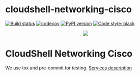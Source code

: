 # cloudshell-networking-cisco
[![Build status](https://travis-ci.org/QualiSystems/cloudshell-networking-cisco.svg?branch=master)](https://travis-ci.org/QualiSystems/cloudshell-networking-cisco)
[![codecov](https://codecov.io/gh/QualiSystems/cloudshell-networking-cisco/branch/master/graph/badge.svg)](https://codecov.io/gh/QualiSystems/cloudshell-networking-cisco)
[![PyPI version](https://badge.fury.io/py/cloudshell-networking-cisco.svg)](https://badge.fury.io/py/cloudshell-networking-cisco)
[![Code style: black](https://img.shields.io/badge/code%20style-black-000000.svg)](https://github.com/python/black)

<p align="center">
<img src="https://github.com/QualiSystems/devguide_source/raw/master/logo.png"></img>
</p>

# CloudShell Networking Cisco
We use tox and pre-commit for testing. [Services description](https://github.com/QualiSystems/cloudshell-package-repo-template#description-of-services)
